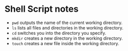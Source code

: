 # Shell Script notes

* ``pwd`` outputs the name of the current working directory.
* ``ls`` lists all files and directories in the working directory.
* ``cd`` switches you into the directory you specify.
* ``mkdir`` creates a new directory in the working directory.
* ``touch`` creates a new file inside the working directory.